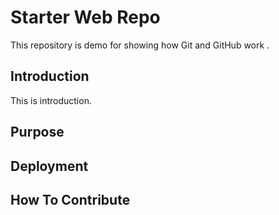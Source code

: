 # Starter Web Repo

This repository is demo for showing how Git and GitHub work .

## Introduction

This is introduction.

## Purpose

## Deployment

## How To Contribute